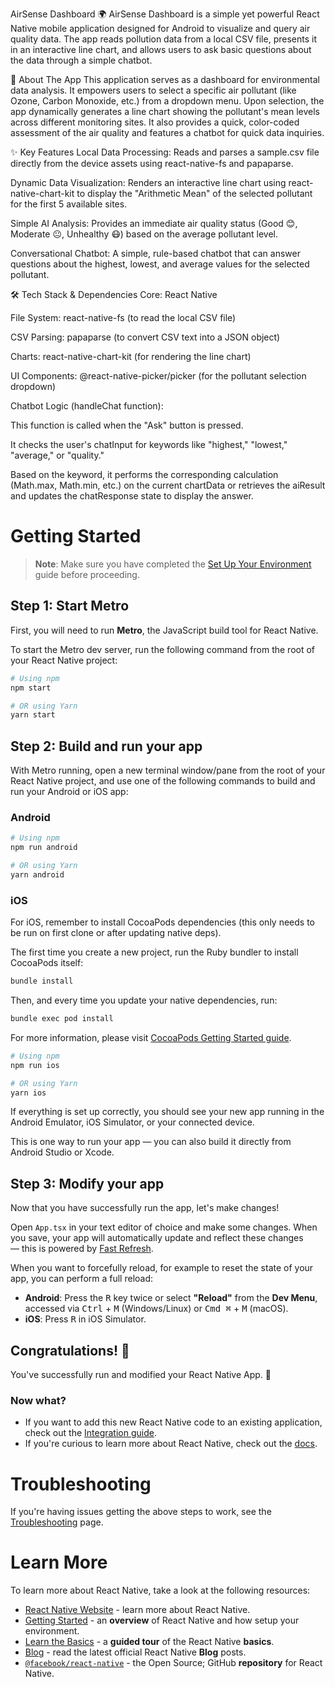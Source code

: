 AirSense Dashboard 🌍
AirSense Dashboard is a simple yet powerful React Native mobile application designed for Android to visualize and query air quality data. The app reads pollution data from a local CSV file, presents it in an interactive line chart, and allows users to ask basic questions about the data through a simple chatbot.

📖 About The App
This application serves as a dashboard for environmental data analysis. It empowers users to select a specific air pollutant (like Ozone, Carbon Monoxide, etc.) from a dropdown menu. Upon selection, the app dynamically generates a line chart showing the pollutant's mean levels across different monitoring sites. It also provides a quick, color-coded assessment of the air quality and features a chatbot for quick data inquiries.

✨ Key Features
Local Data Processing: Reads and parses a sample.csv file directly from the device assets using react-native-fs and papaparse.

Dynamic Data Visualization: Renders an interactive line chart using react-native-chart-kit to display the "Arithmetic Mean" of the selected pollutant for the first 5 available sites.

Simple AI Analysis: Provides an immediate air quality status (Good 😊, Moderate 😐, Unhealthy 😷) based on the average pollutant level.

Conversational Chatbot: A simple, rule-based chatbot that can answer questions about the highest, lowest, and average values for the selected pollutant.

🛠️ Tech Stack & Dependencies
Core: React Native

File System: react-native-fs (to read the local CSV file)

CSV Parsing: papaparse (to convert CSV text into a JSON object)

Charts: react-native-chart-kit (for rendering the line chart)

UI Components: @react-native-picker/picker (for the pollutant selection dropdown)

Chatbot Logic (handleChat function):

This function is called when the "Ask" button is pressed.

It checks the user's chatInput for keywords like "highest," "lowest," "average," or "quality."

Based on the keyword, it performs the corresponding calculation (Math.max, Math.min, etc.) on the current chartData or retrieves the aiResult and updates the chatResponse state to display the answer.

# Getting Started

> **Note**: Make sure you have completed the [Set Up Your Environment](https://reactnative.dev/docs/set-up-your-environment) guide before proceeding.

## Step 1: Start Metro

First, you will need to run **Metro**, the JavaScript build tool for React Native.

To start the Metro dev server, run the following command from the root of your React Native project:

```Bash
# Using npm
npm start

# OR using Yarn
yarn start
```

## Step 2: Build and run your app

With Metro running, open a new terminal window/pane from the root of your React Native project, and use one of the following commands to build and run your Android or iOS app:

### Android

```Bash
# Using npm
npm run android

# OR using Yarn
yarn android
```

### iOS

For iOS, remember to install CocoaPods dependencies (this only needs to be run on first clone or after updating native deps).

The first time you create a new project, run the Ruby bundler to install CocoaPods itself:

```Bash
bundle install
```

Then, and every time you update your native dependencies, run:

```Bash
bundle exec pod install
```

For more information, please visit [CocoaPods Getting Started guide](https://guides.cocoapods.org/using/getting-started.html).

```Bash
# Using npm
npm run ios

# OR using Yarn
yarn ios
```

If everything is set up correctly, you should see your new app running in the Android Emulator, iOS Simulator, or your connected device.

This is one way to run your app — you can also build it directly from Android Studio or Xcode.

## Step 3: Modify your app

Now that you have successfully run the app, let's make changes!

Open `App.tsx` in your text editor of choice and make some changes. When you save, your app will automatically update and reflect these changes — this is powered by [Fast Refresh](https://reactnative.dev/docs/fast-refresh).

When you want to forcefully reload, for example to reset the state of your app, you can perform a full reload:

- **Android**: Press the <kbd>R</kbd> key twice or select **"Reload"** from the **Dev Menu**, accessed via <kbd>Ctrl</kbd> + <kbd>M</kbd> (Windows/Linux) or <kbd>Cmd ⌘</kbd> + <kbd>M</kbd> (macOS).
- **iOS**: Press <kbd>R</kbd> in iOS Simulator.

## Congratulations! :tada:

You've successfully run and modified your React Native App. :partying_face:

### Now what?

- If you want to add this new React Native code to an existing application, check out the [Integration guide](https://reactnative.dev/docs/integration-with-existing-apps).
- If you're curious to learn more about React Native, check out the [docs](https://reactnative.dev/docs/getting-started).

# Troubleshooting

If you're having issues getting the above steps to work, see the [Troubleshooting](https://reactnative.dev/docs/troubleshooting) page.

# Learn More

To learn more about React Native, take a look at the following resources:

- [React Native Website](https://reactnative.dev) - learn more about React Native.
- [Getting Started](https://reactnative.dev/docs/environment-setup) - an **overview** of React Native and how setup your environment.
- [Learn the Basics](https://reactnative.dev/docs/getting-started) - a **guided tour** of the React Native **basics**.
- [Blog](https://reactnative.dev/blog) - read the latest official React Native **Blog** posts.
- [`@facebook/react-native`](https://github.com/facebook/react-native) - the Open Source; GitHub **repository** for React Native.
